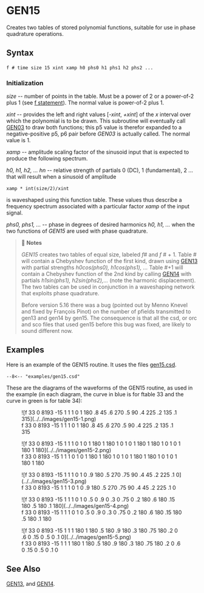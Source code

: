 <!--
id:GEN15
category:
-->
# GEN15
Creates two tables of stored polynomial functions, suitable for use in phase quadrature operations.

## Syntax
``` csound-orc
f # time size 15 xint xamp h0 phs0 h1 phs1 h2 phs2 ...
```

### Initialization

_size_ -- number of points in the table. Must be a power of 2 or a power-of-2 plus 1 (see [f statement](../../scoregens/f)). The normal value is power-of-2 plus 1.

_xint_ -- provides the left and right values [_-xint_, _+xint_] of the _x_ interval over which the polynomial is to be drawn. This subroutine will eventually call [GEN03](../../scoregens/gen03) to draw both functions; this p5 value is therefor expanded to a negative-positive p5, p6 pair before _GEN03_ is actually called. The normal value is 1.

_xamp_ -- amplitude scaling factor of the sinusoid input that is expected to produce the following spectrum.

_h0, h1, h2, ... hn_ -- relative strength of partials 0 (DC), 1 (fundamental), 2 ... that will result when a sinusoid of amplitude

```
xamp * int(size/2)/xint
```

is waveshaped using this function table. These values thus describe a frequency spectrum associated with a particular factor _xamp_ of the input signal.

_phs0, phs1, ..._ -- phase in degrees of desired harmonics _h0, h1, ..._ when the two functions of _GEN15_ are used with phase quadrature.

> :memo: **Notes**
>
> _GEN15_ creates two tables of equal size, labeled _f_# and _f_ # + 1. Table # will contain a Chebyshev function of the first kind, drawn using [GEN13](../../scoregens/gen13) with partial strengths _h0cos(phs0), h1cos(phs1), ..._ Table #+1 will contain a Chebyshev function of the 2nd kind by calling [GEN14](../../scoregens/gen14) with partials _h1sin(phs1), h2sin(phs2),..._ (note the harmonic displacement). The two tables can be used in conjunction in a waveshaping network that exploits phase quadrature.
>
> Before version 5.16 there was a bug (pointed out by Menno Knevel and fixed by François Pinot) on the number of pfields transmitted to gen13 and gen14 by gen15. The consequence is that all the csd, or orc and sco files that used gen15 before this bug was fixed, are likely to sound different now.

## Examples

Here is an example of the GEN15 routine. It uses the files [gen15.csd](../../examples/gen15.csd).

``` csound-csd title="An example of the GEN15 routine." linenums="1"
--8<-- "examples/gen15.csd"
```

These are the diagrams of the waveforms of the GEN15 routine, as used in the example
(in each diagram, the curve in blue is for ftable 33 and the curve in green is for
table 34):

<figure markdown="span">
![f 33 0 8193 -15 1 1 1 0 1 180 .8 45 .6 270 .5 90 .4 225 .2 135 .1 315](../../images/gen15-1.png)
<figcaption>f 33 0 8193 -15 1 1 1 0 1 180 .8 45 .6 270 .5 90 .4 225 .2 135 .1 315</figcaption>
</figure>

<figure markdown="span">
![f 33 0 8193 -15 1 1 1 0 1 0 1 180 1 180 1 0 1 0 1 180 1 180 1 0 1 0 1 180 1 180](../../images/gen15-2.png)
<figcaption>f 33 0 8193 -15 1 1 1 0 1 0 1 180 1 180 1 0 1 0 1 180 1 180 1 0 1 0 1 180 1 180</figcaption>
</figure>

<figure markdown="span">
![f 33 0 8193 -15 1 1 1 0 1 0 .9 180 .5 270 .75 90 .4 45 .2 225 .1 0](../../images/gen15-3.png)
<figcaption>f 33 0 8193 -15 1 1 1 0 1 0 .9 180 .5 270 .75 90 .4 45 .2 225 .1 0</figcaption>
</figure>

<figure markdown="span">
![f 33 0 8193 -15 1  1  1 0 1 0 .5 0 .9 0 .3 0 .75 0 .2 180 .6 180 .15 180 .5 180 .1 180](../../images/gen15-4.png)
<figcaption>f 33 0 8193 -15 1  1  1 0 1 0 .5 0 .9 0 .3 0 .75 0 .2 180 .6 180 .15 180 .5 180 .1 180</figcaption>
</figure>

<figure markdown="span">
![f 33 0 8193 -15 1 1 1 180 1 180 .5 180 .9 180 .3 180 .75 180 .2 0 .6 0 .15 0 .5 0 .1 0](../../images/gen15-5.png)
<figcaption>f 33 0 8193 -15 1 1 1 180 1 180 .5 180 .9 180 .3 180 .75 180 .2 0 .6 0 .15 0 .5 0 .1 0</figcaption>
</figure>

## See Also

[GEN13](../../scoregens/gen13), and [GEN14](../../scoregens/gen14).
